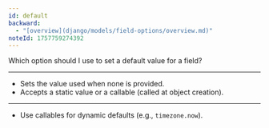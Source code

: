 ```yaml
---
id: default
backward:
  - "[overview](django/models/field-options/overview.md)"
noteId: 1757759274392
---
```


Which option should I use to set a default value for a field?

---

- Sets the value used when none is provided.
- Accepts a static value or a callable (called at object creation).

---

- Use callables for dynamic defaults (e.g., `timezone.now`). 